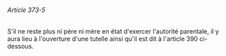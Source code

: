 ###### Article 373-5

S'il ne reste plus ni père ni mère en état d'exercer l'autorité parentale, il y aura lieu à l'ouverture d'une tutelle ainsi qu'il est dit à l'article 390 ci-dessous.

